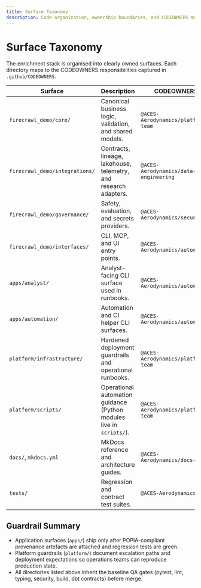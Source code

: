 ```yaml
---
title: Surface Taxonomy
description: Code organization, ownership boundaries, and CODEOWNERS mapping
---
```


# Surface Taxonomy

The enrichment stack is organised into clearly owned surfaces. Each directory
maps to the CODEOWNERS responsibilities captured in `.github/CODEOWNERS`.

| Surface | Description | CODEOWNERS |
| --- | --- | --- |
| `firecrawl_demo/core/` | Canonical business logic, validation, and shared models. | `@ACES-Aerodynamics/platform-team` |
| `firecrawl_demo/integrations/` | Contracts, lineage, lakehouse, telemetry, and research adapters. | `@ACES-Aerodynamics/data-engineering` |
| `firecrawl_demo/governance/` | Safety, evaluation, and secrets providers. | `@ACES-Aerodynamics/security` |
| `firecrawl_demo/interfaces/` | CLI, MCP, and UI entry points. | `@ACES-Aerodynamics/automation` |
| `apps/analyst/` | Analyst-facing CLI surface used in runbooks. | `@ACES-Aerodynamics/automation` |
| `apps/automation/` | Automation and CI helper CLI surfaces. | `@ACES-Aerodynamics/automation` |
| `platform/infrastructure/` | Hardened deployment guardrails and operational runbooks. | `@ACES-Aerodynamics/platform-team` |
| `platform/scripts/` | Operational automation guidance (Python modules live in `scripts/`). | `@ACES-Aerodynamics/platform-team` |
| `docs/`, `mkdocs.yml` | MkDocs reference and architecture guides. | `@ACES-Aerodynamics/docs-team` |
| `tests/` | Regression and contract test suites. | `@ACES-Aerodynamics/qa` |

## Guardrail Summary

- Application surfaces (`apps/`) ship only after POPIA-compliant provenance
  artefacts are attached and regression tests are green.
- Platform guardrails (`platform/`) document escalation paths and deployment
  expectations so operations teams can reproduce production state.
- All directories listed above inherit the baseline QA gates (pytest, lint,
  typing, security, build, dbt contracts) before merge.
